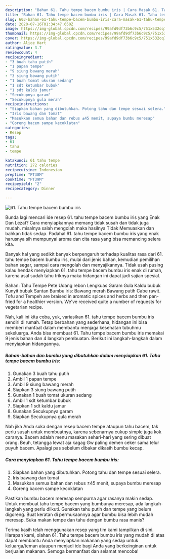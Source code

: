 ```yaml
---
description: "Bahan 61. Tahu tempe bacem bumbu iris | Cara Masak 61. Tahu tempe bacem bumbu iris Yang Enak Banget"
title: "Bahan 61. Tahu tempe bacem bumbu iris | Cara Masak 61. Tahu tempe bacem bumbu iris Yang Enak Banget"
slug: 603-bahan-61-tahu-tempe-bacem-bumbu-iris-cara-masak-61-tahu-tempe-bacem-bumbu-iris-yang-enak-banget
date: 2020-07-16T01:34:47.650Z
image: https://img-global.cpcdn.com/recipes/99afd9df73b6c9c5/751x532cq70/61-tahu-tempe-bacem-bumbu-iris-foto-resep-utama.jpg
thumbnail: https://img-global.cpcdn.com/recipes/99afd9df73b6c9c5/751x532cq70/61-tahu-tempe-bacem-bumbu-iris-foto-resep-utama.jpg
cover: https://img-global.cpcdn.com/recipes/99afd9df73b6c9c5/751x532cq70/61-tahu-tempe-bacem-bumbu-iris-foto-resep-utama.jpg
author: Alice Hart
ratingvalue: 3.7
reviewcount: 4
recipeingredient:
- "3 buah tahu putih"
- "1 papan tempe"
- "9 siung bawang merah"
- "3 siung bawang putih"
- "1 buah tomat ukuran sedang"
- "1 sdt ketumbar bubuk"
- "1 sdt kaldu jamur"
- "Secukupnya garam"
- "Secukupnya gula merah"
recipeinstructions:
- "Siapkan bahan yang dibutuhkan. Potong tahu dan tempe sesuai selera."
- "Iris bawang dan tomat"
- "Masukkan semua bahan dan rebus ±45 menit, supaya bumbu meresap"
- "Goreng bacem sampe kecoklatan"
categories:
- Resep
tags:
- 61
- tahu
- tempe

katakunci: 61 tahu tempe 
nutrition: 272 calories
recipecuisine: Indonesian
preptime: "PT38M"
cooktime: "PT39M"
recipeyield: "2"
recipecategory: Dinner

---
```



![61. Tahu tempe bacem bumbu iris](https://img-global.cpcdn.com/recipes/99afd9df73b6c9c5/751x532cq70/61-tahu-tempe-bacem-bumbu-iris-foto-resep-utama.jpg)

Bunda lagi mencari ide resep 61. tahu tempe bacem bumbu iris yang Enak Dan Lezat? Cara menyiapkannya memang tidak susah dan tidak juga mudah. misalnya salah mengolah maka hasilnya Tidak Memuaskan dan bahkan tidak sedap. Padahal 61. tahu tempe bacem bumbu iris yang enak harusnya sih mempunyai aroma dan cita rasa yang bisa memancing selera kita.

Banyak hal yang sedikit banyak berpengaruh terhadap kualitas rasa dari 61. tahu tempe bacem bumbu iris, mulai dari jenis bahan, kemudian pemilihan bahan segar, sampai cara mengolah dan menyajikannya. Tidak usah pusing kalau hendak menyiapkan 61. tahu tempe bacem bumbu iris enak di rumah, karena asal sudah tahu triknya maka hidangan ini dapat jadi sajian spesial.

Bahan: Tahu Tempe Pete Udang rebon Lengkuas Garam Gula Kaldu bubuk Kunyit bubuk Santan Bumbu iris: Bawang merah Bawang putih Cabe rawit. Tofu and Tempeh are braised in aromatic spices and herbs and then pan-fried for a healthier version. We&#39;ve received quite a number of requests for vegetarian recipe.


Nah, kali ini kita coba, yuk, variasikan 61. tahu tempe bacem bumbu iris sendiri di rumah. Tetap berbahan yang sederhana, hidangan ini bisa memberi manfaat dalam membantu menjaga kesehatan tubuhmu sekeluarga. Anda bisa membuat 61. Tahu tempe bacem bumbu iris memakai 9 jenis bahan dan 4 langkah pembuatan. Berikut ini langkah-langkah dalam menyiapkan hidangannya.

<!--inarticleads1-->

##### Bahan-bahan dan bumbu yang dibutuhkan dalam menyiapkan 61. Tahu tempe bacem bumbu iris:

1. Gunakan 3 buah tahu putih
1. Ambil 1 papan tempe
1. Ambil 9 siung bawang merah
1. Siapkan 3 siung bawang putih
1. Gunakan 1 buah tomat ukuran sedang
1. Ambil 1 sdt ketumbar bubuk
1. Siapkan 1 sdt kaldu jamur
1. Gunakan Secukupnya garam
1. Siapkan Secukupnya gula merah


Nah jika Anda suka dengan resep bacem tempe ataupun tahu bacem, tak perlu susah untuk membuatnya, karena sebenarnya cukup simple juga kok caranya. Bacem adalah menu masakan sehari-hari yang sering dibuat orang. Beuh, tetangga lewat aja kagag Gw paling demen ceker sama telur puyuh bacem. Apalagi pas sebelum dibakar dikasih bumbu kecap. 

<!--inarticleads2-->

##### Cara menyiapkan 61. Tahu tempe bacem bumbu iris:

1. Siapkan bahan yang dibutuhkan. Potong tahu dan tempe sesuai selera.
1. Iris bawang dan tomat
1. Masukkan semua bahan dan rebus ±45 menit, supaya bumbu meresap
1. Goreng bacem sampe kecoklatan


Pastikan bumbu bacem meresap sempurna agar rasanya makin sedap. Untuk membuat tahu tempe bacem yang bumbunya meresap, ada langkah-langkah yang perlu diikuti. Gunakan tahu putih dan tempe yang belum digoreng. Buat keratan di permukaannya agar bumbu bisa lebih mudah meresap. Suka makan tempe dan tahu dengan bumbu rasa manis? 

Terima kasih telah menggunakan resep yang tim kami tampilkan di sini. Harapan kami, olahan 61. Tahu tempe bacem bumbu iris yang mudah di atas dapat membantu Anda menyiapkan makanan yang sedap untuk keluarga/teman ataupun menjadi ide bagi Anda yang berkeinginan untuk berjualan makanan. Semoga bermanfaat dan selamat mencoba!
